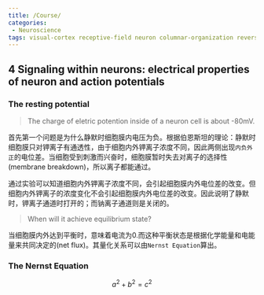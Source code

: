 ```yaml
---
title: /Course/ 
categories:
 - Neuroscience
tags: visual-cortex receptive-field neuron columnar-organization reverse-correlation phase-coding
---
```


## 4 Signaling within neurons: electrical properties of neuron and action potentials

### The resting potential

>The charge of eletric potention inside of a neuron cell is about -80mV.

首先第一个问题是为什么静默时细胞膜内电压为负。根据伯恩斯坦的理论：静默时细胞膜只对钾离子有通透性，由于细胞内外钾离子浓度不同，因此两侧出现`内负外正`的电位差。当细胞受到刺激而兴奋时，细胞膜暂时失去对离子的选择性(membrane breakdown)，所以离子都能通过。

通过实验可以知道细胞内外钾离子浓度不同，会引起细胞膜内外电位差的改变。但细胞内外钾离子的浓度变化不会引起细胞膜内外电位差的改变。因此说明了静默时，钾离子通道时打开的；而钠离子通道则是关闭的。

> When will it achieve equilibrium state?

当细胞膜内外达到平衡时，意味着电流为0.而这种平衡状态是根据化学能量和电能量来共同决定的(net flux)。其量化关系可以由`Nernst Equation`算出。


### The Nernst Equation

$$a^2 + b^2 = c^2$$

